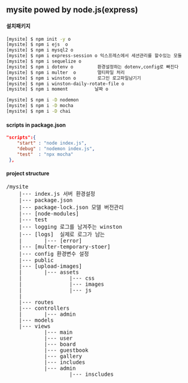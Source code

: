 ## mysite powed by node.js(express)

#### 설치패키지

```bash
[mysite] $ npm init -y o
[mysite] $ npm i ejs  o
[mysite] $ npm i mysql2 o
[mysite] $ npm i express-session o 익스프레스에서 세션관리를 할수있는 모듈
[mysite] $ npm i sequelize o
[mysite] $ npm i dotenv o         환경설정하는 dotenv,config로 빠진다
[mysite] $ npm i multer  o        멀티파일 처리
[mysite] $ npm i winston o        로그인 로고파일남기기
[mysite] $ npm i winston-daily-rotate-file o
[mysite] $ npm i moment          날짜 o

[mysite] $ npm i -D nodemon
[mysite] $ npm i -D mocha
[mysite] $ npm i -D chai
```



#### scripts in package.json

```JSON
"scripts":{
    "start" : "node index.js",
    "debug" : "nodemon index.js",
    "test"  : "npx mocha"
 },
```

#### project structure
<pre>
/mysite
    |--- index.js 서버 환경설정
    |--- package.json 
    |--- package-lock.json 모델 버전관리
    |--- [node-modules]
    |--- test
    |--- logging 로그를 남겨주는 winston
    |--- [logs]  실제로 로그가 남는
    |       |--- [error]
    |--- [multer-temporary-stoer]
    |--- config 환경변수 설정
    |--- public
    |--- [upload-images]
    |       |--- assets
    |               |--- css
    |               |--- images
    |               |--- js
    |
    |--- routes
    |--- controllers
    |       |--- admin
    |--- models
    |--- views
            |--- main
            |--- user
            |--- board
            |--- guestbook
            |--- gallery
            |--- includes
            |--- admin
                    |--- inscludes

</per>